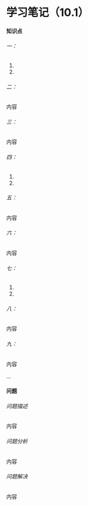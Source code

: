 

# 学习笔记（10.1）

#### 知识点

###### 一：

1. 
2. 

###### 二：

内容

###### 三：

内容

###### 四：

1. 
2. 

###### 五：

内容

###### 六：

内容

###### 七：

1. 
2. 

###### 八：

内容

###### 九：

内容

...

#### 问题

###### 问题描述

内容

###### 问题分析

内容

###### 问题解决

内容